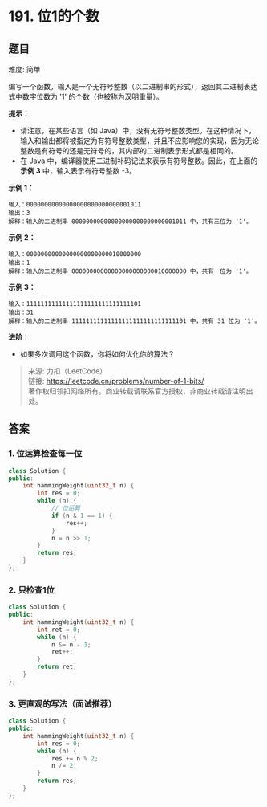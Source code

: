 # 191. 位1的个数

## 题目

难度: 简单

编写一个函数，输入是一个无符号整数（以二进制串的形式），返回其二进制表达式中数字位数为 '1' 的个数（也被称为汉明重量）。

**提示：**

- 请注意，在某些语言（如 Java）中，没有无符号整数类型。在这种情况下，输入和输出都将被指定为有符号整数类型，并且不应影响您的实现，因为无论整数是有符号的还是无符号的，其内部的二进制表示形式都是相同的。
- 在 Java 中，编译器使用二进制补码记法来表示有符号整数。因此，在上面的 **示例 3** 中，输入表示有符号整数 -3。

**示例 1：**

```
输入：00000000000000000000000000001011
输出：3
解释：输入的二进制串 00000000000000000000000000001011 中，共有三位为 '1'。

```

**示例 2：**

```
输入：00000000000000000000000010000000
输出：1
解释：输入的二进制串 00000000000000000000000010000000 中，共有一位为 '1'。

```

**示例 3：**

```
输入：11111111111111111111111111111101
输出：31
解释：输入的二进制串 11111111111111111111111111111101 中，共有 31 位为 '1'。
```

**进阶**：

- 如果多次调用这个函数，你将如何优化你的算法？

> 来源: 力扣（LeetCode）  
> 链接: <https://leetcode.cn/problems/number-of-1-bits/>  
> 著作权归领扣网络所有。商业转载请联系官方授权，非商业转载请注明出处。

## 答案

### 1. 位运算检查每一位

```c++
class Solution {
public:
    int hammingWeight(uint32_t n) {
        int res = 0;
        while (n) {
            // 位运算
            if (n & 1 == 1) {
                res++;
            }
            n = n >> 1;
        }
        return res;
    }
};
```

### 2. 只检查1位

```c++
class Solution {
public:
    int hammingWeight(uint32_t n) {
        int ret = 0;
        while (n) {
            n &= n - 1;
            ret++;
        }
        return ret;
    }
};
```

### 3. 更直观的写法（面试推荐）

```c++
class Solution {
public:
    int hammingWeight(uint32_t n) {
        int res = 0;
        while (n) {
            res += n % 2;
            n /= 2;
        }
        return res;
    }
};
```
